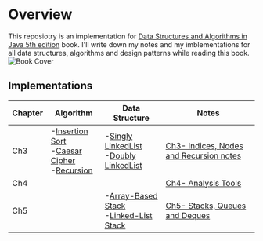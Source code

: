 # Overview
This reposiotry is an implementation for [Data Structures and Algorithms in Java 5th edition](https://www.amazon.com/Data-Structures-Algorithms-Java-fifth/dp/B006UQE9ZK) book. I'll write down my notes and my imblementations for all data structures, algorithms and design patterns while reading this book. 
![Book Cover](https://images-na.ssl-images-amazon.com/images/I/419hgGivjWL.jpg)
## Implementations 
|Chapter  |Algorithm  |Data Structure | Notes |
|--|--|--|--|
|Ch3  | -[Insertion Sort](/InsertionSort)<br> -[Caesar Cipher](/CaesarCipher)<br> -[Recursion](/Recursion)<br>| -[Singly LinkedList](/SinglyLinkedList)<br> -[Doubly LinkedList](/DoublyLinkedList)<br> | [Ch3- Indices, Nodes and Recursion notes](/Chapter3-Notes.md)|
|Ch4||| [Ch4- Analysis Tools](/Chapter4-Notes.md)|
|Ch5|   | -[Array-Based Stack](/Stack)<br> -[Linked-List Stack](/Stack)<br> | [Ch5- Stacks, Queues and Deques](/Chapter5-Notes.md)|
